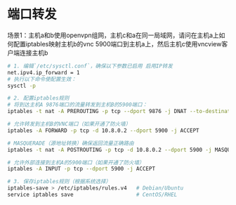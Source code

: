 # 端口转发

场景1：主机a和b使用openvpn组网，主机c和a在同一局域网，请问在主机a上如何配置iptables映射主机b的vnc 5900端口到主机a上，然后主机c使用vncview客户端连接主机b

```bash
# 1. 编辑`/etc/sysctl.conf`，确保以下参数已启用 启用IP转发
net.ipv4.ip_forward = 1
# 执行以下命令使配置生效：
sysctl -p

# 2. 配置iptables规则
# 将到达主机A 9876端口的流量转发到主机B的5900端口：
iptables -t nat -A PREROUTING -p tcp --dport 9876 -j DNAT --to-destination 10.8.0.2:5900

# 允许转发到主机B的VNC端口（如果开通了防火墙）
iptables -A FORWARD -p tcp -d 10.8.0.2 --dport 5900 -j ACCEPT

# MASQUERADE（源地址转换）确保返回流量正确路由
iptables -t nat -A POSTROUTING -p tcp -d 10.8.0.2 --dport 5900 -j MASQUERADE

# 允许外部连接到主机A的5900端口（如果开通了防火墙）
iptables -A INPUT -p tcp --dport 5900 -j ACCEPT

# 3. 保存iptables规则（根据系统选择）
iptables-save > /etc/iptables/rules.v4   # Debian/Ubuntu
service iptables save                    # CentOS/RHEL
```

‍

‍

‍
